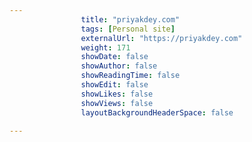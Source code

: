 ---
                title: "priyakdey.com"
                tags: [Personal site]
                externalUrl: "https://priyakdey.com"
                weight: 171
                showDate: false
                showAuthor: false
                showReadingTime: false
                showEdit: false
                showLikes: false
                showViews: false
                layoutBackgroundHeaderSpace: false
                ---
